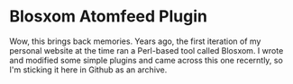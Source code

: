 # Blosxom Atomfeed Plugin

Wow, this brings back memories. Years ago, the first iteration of my personal website at the time ran a Perl-based tool called Blosxom. I wrote and modified some simple plugins and came across this one recerntly, so I'm sticking it here in Github as an archive.

